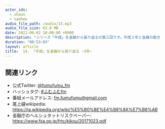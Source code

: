 ```yaml
---
actor_ids:
  - shaun
  - naohee
audio_file_path: /audio/15.mp3
audio_file_size: 63.0 MB
date: 2021-06-02 10:00:00 +0900
description: "シリーズ「平成」を金融から振り返るの第三回です。平成３年と金融の動きについて話しています。"
duration: "00:53:03"
layout: article
title:  14. 「平成」を金融から振り返る ~3年~
---
```


## 関連リンク

- 公式Twitter: [@fumufumu_fm](https://twitter.com/fumufumu_fm)
- ハッシュタグ: [#ふむふむfm](https://twitter.com/hashtag/ふむふむfm?src=hash)
- 番組メールアドレス: fm.fumufumu@gmail.com
- 尾上縫wikipedia: https://ja.wikipedia.org/wiki/%E5%B0%BE%E4%B8%8A%E7%B8%AB
- 金融庁のヘルシュタットリスクペーパー: https://www.fsa.go.jp/frtc/kikou/20171023.pdf
